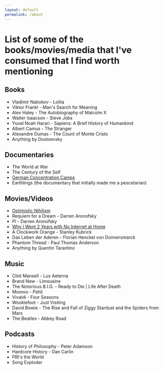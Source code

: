 ```yaml
---
layout: default
permalink: /about
---
```


# List of some of the books/movies/media that I've consumed that I find worth mentioning 

## Books
* Vladimir Nabokov - Lolita
* Viktor Frankl - Man's Search for Meaning 
* Alex Haley - The Autobiography of Malcolm X
* Walter Isaacson - Steve Jobs 
* Yuval Noah Harari - Sapiens: A Brief History of Humankind
* Albert Camus - The Stranger 
* Alexandre Dumas - The Count of Monte Cristo
* Anything by Dostoevsky 


## Documentaries
* The World at War
* The Century of the Self
* [German Concentration Camps](https://www.youtube.com/watch?v=O5jeQ8ohtyo)
* Earthlings (the documentary that initially made me a pescetarian)

## Movies/Videos
* [Optimistic Nihilism](https://www.youtube.com/watch?v=R-sYDf0YGv4)
* Requiem for a Dream - Darren Aronofsky
* Pi - Darren Aronofsky
* [Why I Went 2 Years with No Internet at Home](https://www.youtube.com/watch?v=kiMcX3Fa2Us)
* A Clockwork Orange - Stanley Kubrick
* Das Leben der Aderen - Florian Henckel von Donnersmarck
* Phantom Thread - Paul Thomas Anderson
* Anything by Quentin Tarantino

## Music
* Clint Mansell - Lux Aeterna
* Brand New - Limousine
* The Notorious B.I.G. - Ready to Die \| Life After Death
* Mooroo - Pehli
* Vivaldi - Four Seasons
* Wookiefoot - Just Visiting
* David Bowie - The Rise and Fall of Ziggy Stardust and the Spiders from Mars
* The Beatles - Abbey Road

## Podcasts
* History of Philosophy - Peter Adamson
* Hardcore History - Dan Carlin
* PRI's the World
* Song Exploder
